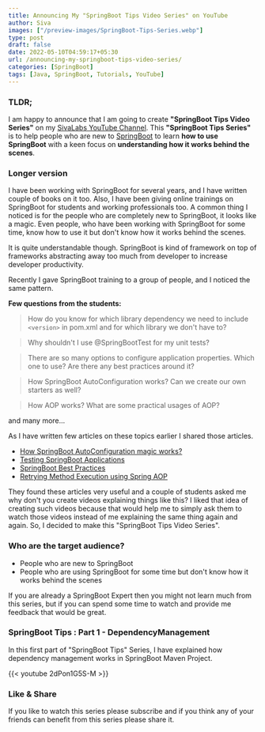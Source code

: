 ```yaml
---
title: Announcing My "SpringBoot Tips Video Series" on YouTube
author: Siva
images: ["/preview-images/SpringBoot-Tips-Series.webp"]
type: post
draft: false
date: 2022-05-10T04:59:17+05:30
url: /announcing-my-springboot-tips-video-series/
categories: [SpringBoot]
tags: [Java, SpringBoot, Tutorials, YouTube]
---
```


### TLDR;
I am happy to announce that I am going to create **"SpringBoot Tips Video Series"** on my [SivaLabs YouTube Channel](https://www.youtube.com/c/SivaLabs).
This **"SpringBoot Tips Series"** is to help people who are new to [SpringBoot](https://spring.io) to learn **how to use SpringBoot** 
with a keen focus on **understanding how it works behind the scenes**.

### Longer version
I have been working with SpringBoot for several years, and I have written couple of books on it too.
Also, I have been giving online trainings on SpringBoot for students and working professionals too.
A common thing I noticed is for the people who are completely new to SpringBoot, it looks like a magic.
Even people, who have been working with SpringBoot for some time, know how to use it but don't know how it works behind the scenes.

It is quite understandable though. SpringBoot is kind of framework on top of frameworks 
abstracting away too much from developer to increase developer productivity.

Recently I gave SpringBoot training to a group of people, and I noticed the same pattern.

**Few questions from the students:**

> How do you know for which library dependency we need to include `<version>` in pom.xml and for which library we don't have to?

> Why shouldn't I use @SpringBootTest for my unit tests?

> There are so many options to configure application properties. Which one to use? Are there any best practices around it?

> How SpringBoot AutoConfiguration works? Can we create our own starters as well?

> How AOP works? What are some practical usages of AOP?

and many more...

As I have written few articles on these topics earlier I shared those articles.

* [How SpringBoot AutoConfiguration magic works?](https://www.sivalabs.in/how-springboot-autoconfiguration-magic/)
* [Testing SpringBoot Applications](https://www.sivalabs.in/spring-boot-testing/)
* [SpringBoot Best Practices](https://www.sivalabs.in/spring-boot-best-practices/)
* [Retrying Method Execution using Spring AOP](https://www.sivalabs.in/retrying-method-execution-using-spring-aop/)

They found these articles very useful and a couple of students asked me why don't you create videos explaining things like this?
I liked that idea of creating such videos because that would help me to simply ask them to watch those videos instead of me explaining the same thing again and again.
So, I decided to make this "SpringBoot Tips Video Series".

### Who are the target audience?
* People who are new to SpringBoot
* People who are using SpringBoot for some time but don't know how it works behind the scenes

If you are already a SpringBoot Expert then you might not learn much from this series, 
but if you can spend some time to watch and provide me feedback that would be great.

### SpringBoot Tips : Part 1 - DependencyManagement
In this first part of "SpringBoot Tips" Series, I have explained how dependency management works in SpringBoot Maven Project.

{{< youtube 2dPon1G5S-M >}}

### Like & Share
If you like to watch this series please subscribe and if you think any of your friends can benefit from this series please share it.
